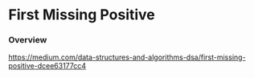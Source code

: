 # First Missing Positive

### Overview

https://medium.com/data-structures-and-algorithms-dsa/first-missing-positive-dcee63177cc4
